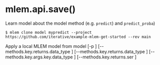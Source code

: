 # mlem.api.save()

Learn model about the model method (e.g. `predict`) and `predict_proba`)

```cli
$ mlem clone model mypredict --project https://github.com/iterative/example-mlem-get-started --rev main
```

Apply a local MLEM model from model [-p <path>] [--methods.key.returns.data_type
<str>] [--methods.key.returns.data_type <str>] [--methods.key.args.key.data_type
<str>] [--methods.key.returns.ser <str>]
